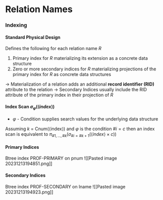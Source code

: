 # Relation Names
### Indexing
#### Standard Physical Design
Defines the following for each relation name $R$
1. Primary index for $R$ materializing its extension as a concrete data structure
2. Zero or more secondary indices for $R$ materializing projections of the primary index for $R$ as concrete data structures

→ Materialization of a relation adds an additional **record identifier (RID)** attribute to the relation
→ Secondary Indices usually include the RID attribute of the primary index in their projection of $R$

#### Index Scan $\sigma_{\varphi}(\langle index\rangle)$
* $\varphi$ - Condition supplies search values for the underlying data structure

Assuming $k$ = Cnum($\langle$index$\rangle$) and $\varphi$ is the condition $\#i = c$ then an index scan is equivalent to $\pi_{\#1,...,\#k}(\sigma_{\#i=\#k+1}(\langle index \rangle \times c))$

#### Primary Indices
Btree index PROF-PRIMARY on pnum
![[Pasted image 20231213194851.png]]
#### Secondary Indices
Btree index PROF-SECONDARY on lname
![[Pasted image 20231213194923.png]]